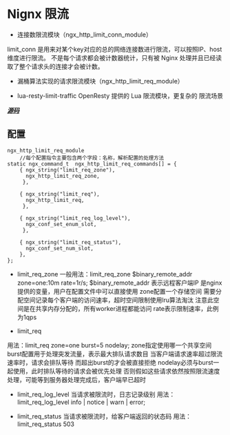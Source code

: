 # Nignx 限流

* 连接数限流模块（ngx_http_limit_conn_module）

limit_conn 是用来对某个key对应的总的网络连接数进行限流，可以按照IP、host维度进行限流。
不是每个请求都会被计数器统计，只有被 Nginx 处理并且已经读取了整个请求头的连接才会被计数。

* 漏桶算法实现的请求限流模块（ngx_http_limit_req_module）

* lua-resty-limit-traffic OpenResty 提供的 Lua 限流模块，更复杂的 限流场景  

***[源码](https://github.com/SunnnyChan/sc.drill-code/blob/master/nginx/modules/ngx_http_limit_req_module.md)***

## 配置

```nginx
ngx_http_limit_req_module
	//每个配置指令主要包含两个字段：名称，解析配置的处理方法
static ngx_command_t  ngx_http_limit_req_commands[] = {
    { ngx_string("limit_req_zone"),
      ngx_http_limit_req_zone,
     },
 
    { ngx_string("limit_req"),
      ngx_http_limit_req,
     },
 
    { ngx_string("limit_req_log_level"),
      ngx_conf_set_enum_slot,
     },
 
    { ngx_string("limit_req_status"),
      ngx_conf_set_num_slot,
    },
};
```

* limit_req_zone
一般用法：limit_req_zone $binary_remote_addr zone=one:10m rate=1r/s;
$binary_remote_addr
	表示远程客户端IP
	是nginx提供的变量，用户在配置文件中可以直接使用
zone配置一个存储空间
	需要分配空间记录每个客户端的访问速率，超时空间限制使用lru算法淘汰
	注意此空间是在共享内存分配的，所有worker进程都能访问
	rate表示限制速率，此例为1qps

* limit_req

用法：limit_req zone=one burst=5 nodelay;
zone指定使用哪一个共享空间
burst配置用于处理突发流量，表示最大排队请求数目
	当客户端请求速率超过限流速率时，请求会排队等待
	而超出burst的才会被直接拒绝
	nodelay必须与burst一起使用，此时排队等待的请求会被优先处理
	否则假如这些请求依然按照限流速度处理，可能等到服务器处理完成后，客户端早已超时
		
* limit_req_log_level 当请求被限流时，日志记录级别
用法：limit_req_log_level info | notice | warn | error;

* limit_req_status 当请求被限流时，给客户端返回的状态码
用法：limit_req_status 503
